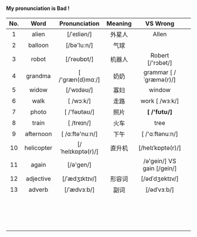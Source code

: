 #### My pronunciation is Bad !

| No.  |    Word    |   Pronunciation   | Meaning |          VS Wrong          |      |
| :--: | :--------: | :---------------: | :-----: | :------------------------: | :--: |
|  1   |   alien    |    [/ˈeɪliən/]    | 外星人  |           Allen            |      |
|  2   |  balloon   |    [/bə'luːn/]    |  气球   |                            |      |
|  3   |   robot    |    [/ˈrəʊbɒt/]    | 机器人  |     Robert [/'rɔbət/]      |      |
|  4   |  grandma   | [ /'græn(d)mɑː/]  |  奶奶   |   grammar [ /ˈɡræmə(r)/]   |      |
|  5   |   widow    |    [/ˈwɪdəʊ/]     |  寡妇   |           window           |      |
|  6   |    walk    |     [ /wɔːk/]     |  走路   |       work [ /wɜːk/]       |      |
|  7   |   photo    |   [ /'fəʊtəʊ/]    |  照片   |       **[ /'fʊtʊ/]**       |      |
|  8   |   train    |    [ /treɪn/]     |  火车   |            tree            |      |
|  9   | afternoon  |  [ /ɑːftə'nuːn/]  |  下午   |      [ /'ɑːftənuːn/]       |      |
|  10  | helicopter | [/ˈhelɪkɒptə(r)/] | 直升机  |     [/helɪˈkɒptə(r)/]      |      |
|  11  |   again    |     [/ə'gen/]     |         | /ə'gein/] VS gain [/gein/] |      |
|  12  | adjective  |   [/ˈædʒɪktɪv/]   | 形容词  |       [/ədˈdʒektɪv/]       |      |
|  13  |   adverb   |    [/ˈædvɜːb/]    |  副词   |        [/ədˈvɜːb/]         |      |
|      |            |                   |         |                            |      |
|      |            |                   |         |                            |      |
|      |            |                   |         |                            |      |
|      |            |                   |         |                            |      |
|      |            |                   |         |                            |      |
|      |            |                   |         |                            |      |
|      |            |                   |         |                            |      |
|      |            |                   |         |                            |      |
|      |            |                   |         |                            |      |
|      |            |                   |         |                            |      |
|      |            |                   |         |                            |      |
|      |            |                   |         |                            |      |
|      |            |                   |         |                            |      |
|      |            |                   |         |                            |      |
|      |            |                   |         |                            |      |
|      |            |                   |         |                            |      |